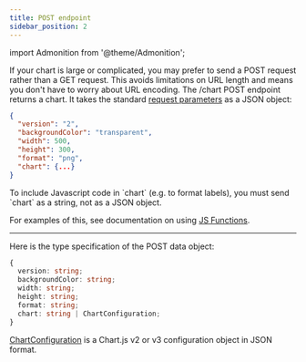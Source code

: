 ```yaml
---
title: POST endpoint
sidebar_position: 2
---
```


import Admonition from '@theme/Admonition';

If your chart is large or complicated, you may prefer to send a POST request rather than a GET request. This avoids limitations on URL length and means you don't have to worry about URL encoding. The /chart POST endpoint returns a chart. It takes the standard [request parameters](/documentation/usage/parameters/) as a JSON object:

```json
{
  "version": "2",
  "backgroundColor": "transparent",
  "width": 500,
  "height": 300,
  "format": "png",
  "chart": {...}
}
```

<Admonition type="tip">
To include Javascript code in `chart` (e.g. to format labels), you must send `chart` as a string, not as a JSON object.

For examples of this, see documentation on using [JS Functions](/documentation/javascript-functions/).
</Admonition>

<hr/>

Here is the type specification of the POST data object:

```typescript
{
  version: string;
  backgroundColor: string;
  width: string;
  height: string;
  format: string;
  chart: string | ChartConfiguration;
}
```

[ChartConfiguration](https://www.chartjs.org/docs/latest/configuration/) is a Chart.js v2 or v3 configuration object in JSON format.
